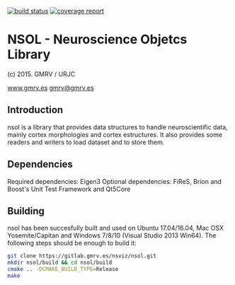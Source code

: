 [![build status](https://gitlab.gmrv.es/nsviz/nsol/badges/master/build.svg)](https://gitlab.gmrv.es/nsviz/nsol/commits/master)
[![coverage report](https://gitlab.gmrv.es/nsviz/nsol/badges/master/coverage.svg)](https://gitlab.gmrv.es/nsviz/nsol/commits/master)


# NSOL - Neuroscience Objetcs Library
(c) 2015. GMRV / URJC

www.gmrv.es
gmrv@gmrv.es

## Introduction

nsol is a library that provides data structures to handle neuroscientific data, 
mainly cortex morphologies and cortex estructures. It also provides some readers
and writers to load dataset and to store them.

## Dependencies

Required dependencies: Eigen3
Optional dependencies: FiReS, Brion and Boost's Unit Test Framework and Qt5Core

## Building

nsol has been succesfully built and used on Ubuntu 17.04/16.04, Mac OSX
Yosemite/Capitan and Windows 7/8/10 (Visual Studio 2013 Win64). The following
steps should be enough to build it:

```bash
git clone https://gitlab.gmrv.es/nsviz/nsol.git
mkdir nsol/build && cd nsol/build
cmake .. -DCMAKE_BUILD_TYPE=Release
make
```
